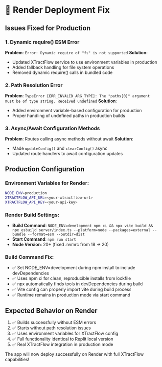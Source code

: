 # 🚀 **Render Deployment Fix**

## **Issues Fixed for Production**

### 1. Dynamic require() ESM Error
**Problem**: `Error: Dynamic require of "fs" is not supported`
**Solution**: 
- Updated XTractFlow service to use environment variables in production
- Added fallback handling for file system operations
- Removed dynamic require() calls in bundled code

### 2. Path Resolution Error  
**Problem**: `TypeError [ERR_INVALID_ARG_TYPE]: The "paths[0]" argument must be of type string. Received undefined`
**Solution**:
- Added environment variable-based configuration for production
- Proper handling of undefined paths in production builds

### 3. Async/Await Configuration Methods
**Problem**: Routes calling async methods without await
**Solution**:
- Made `updateConfig()` and `clearConfig()` async  
- Updated route handlers to await configuration updates

## **Production Configuration**

### Environment Variables for Render:
```bash
NODE_ENV=production
XTRACTFLOW_API_URL=<your-xtractflow-url>
XTRACTFLOW_API_KEY=<your-api-key>
```

### Render Build Settings:
- **Build Command**: `NODE_ENV=development npm ci && npx vite build && npx esbuild server/index.ts --platform=node --packages=external --bundle --format=esm --outdir=dist`
- **Start Command**: `npm run start`
- **Node Version**: 20+ (fixed .nvmrc from 18 → 20)

### Build Command Fix:
- ✅ Set NODE_ENV=development during npm install to include devDependencies
- ✅ Uses npm ci for clean, reproducible installs from lockfile
- ✅ npx automatically finds tools in devDependencies during build
- ✅ Vite config can properly import vite during build process
- ✅ Runtime remains in production mode via start command

## **Expected Behavior on Render**
1. ✅ Builds successfully without ESM errors
2. ✅ Starts without path resolution issues  
3. ✅ Uses environment variables for XTractFlow config
4. ✅ Full functionality identical to Replit local version
5. ✅ Real XTractFlow integration in production mode

The app will now deploy successfully on Render with full XTractFlow capabilities!